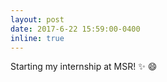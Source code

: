 ```yaml
---
layout: post
date: 2017-6-22 15:59:00-0400
inline: true
---
```


Starting my internship at MSR! :sparkles: :smile:
